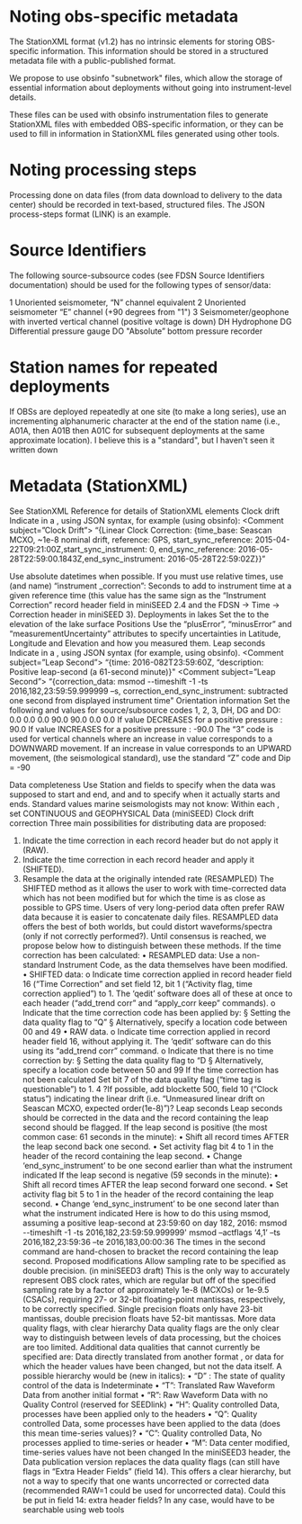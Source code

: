 # Noting obs-specific metadata

The StationXML format (v1.2) has no intrinsic elements for storing OBS-specific
information.  This information should be stored in a structured metadata file
with a public-published format.

We propose to use obsinfo "subnetwork" files,
which allow the storage of essential information about deployments without
going into instrument-level details.

These files can be used with obsinfo instrumentation files to generate StationXML
files with embedded OBS-specific information, or they can be used to fill in information
in StationXML files generated using other tools.

# Noting processing steps
Processing done on data files (from data download to delivery to the data center)
should be recorded in text-based, structured files.
The JSON process-steps format (LINK) is an example.

# Source Identifiers
The following source-subsource codes (see FDSN Source Identifiers documentation)
should be used for the following types of sensor/data:

1
    Unoriented seismometer, “N” channel equivalent
2
    Unoriented seismometer “E” channel (+90 degrees from "1")
3
    Seismometer/geophone with inverted vertical channel (positive voltage is down)
DH
    Hydrophone
DG
    Differential pressure gauge
DO
    "Absolute” bottom pressure recorder

# Station names for repeated deployments
If OBSs are deployed repeatedly at one site (to make a long series), use an
incrementing alphanumeric character at the end of the station name (i.e., A01A,
then A01B then A01C for subsequent deployments at the same approximate location).
I believe this is a "standard", but I haven't seen it written down

# Metadata (StationXML)
See StationXML Reference for details of StationXML elements Clock drift
Indicate in a <Comment>, using JSON syntax, for example (using obsinfo):
<Comment subject=”Clock Drift”>
<Value>“{Linear Clock Correction: {time_base: Seascan MCXO, ~1e-8 nominal
drift, reference: GPS, start_sync_reference: 2015-04- 22T09:21:00Z,start_sync_instrument: 0, end_sync_reference: 2016-05- 28T22:59:00.1843Z,end_sync_instrument: 2016-05-28T22:59:02Z}}”</Value> </Comment>

Use absolute datetimes when possible.
If you must use relative times, use (and name) “instrument _correction”: Seconds to add to instrument time at a given reference time (this value has the same sign as the “Instrument Correction” record header field in miniSEED 2.4 and the FDSN -> Time -> Correction header in miniSEED 3).
Deployments in lakes
Set the <WaterLevel> to the elevation of the lake surface
Positions
Use the “plusError”, “minusError” and “measurementUncertainty” attributes to specify uncertainties in Latitude, Longitude and Elevation and how you measured them.
Leap seconds
Indicate in a <Comment>, using JSON syntax (for example, using obsinfo).
<Comment subject=”Leap Second”>
<Value>“{time: 2016-082T23:59:60Z, “description: Positive leap-second (a
61-second minute)}"</Value> </Comment>
<Comment subject=”Leap Second”>
<Value>“{correction_data: msmod --timeshift -1 -ts 2016,182,23:59:59.999999 –s, correction_end_sync_instrument: subtracted one second from displayed instrument time"</Value>
</Comment>
Orientation information
Set the following <Azimuth> and <Dip> values for source/subsource codes 1, 2, 3, DH, DG and DO:
<Dip unit="DEGREES">0.0
</Azimuth><Azimuth minusError="180.0" plusError="180.0" unit="DEGREES">0.0</Azimuth>
<Dip unit="DEGREES">0.0
</Azimuth><Azimuth minusError="180.0" plusError="180.0" unit="DEGREES">90.0</Azimuth>
<Dip unit="DEGREES">90.0
<Azimuth unit="DEGREES">0.0</Azimuth>
<Azimuth unit="DEGREES">0.0</Azimuth>
If value DECREASES for a positive pressure : <Dip unit="DEGREES">90.0</Dip> If value INCREASES for a positive pressure : <Dip unit="DEGREES">-90.0</Dip>
The “3” code is used for vertical channels where an increase in value corresponds to a DOWNWARD movement. If an increase in value corresponds to an UPWARD movement, (the seismological standard), use the standard “Z” code and Dip = -90

Data completeness
Use Station <CreationDate> and <TerminationDate> fields to specify when the data was supposed to start and end, and <StartDate> and <EndDate> to specify when it actually starts and ends.
Standard values marine seismologists may not know:
Within each <Channel>, set <Type>CONTINUOUS</Type> and <Type>GEOPHYSICAL</Type>
Data (miniSEED)
Clock drift correction
Three main possibilities for distributing data are proposed:
1. Indicate the time correction in each record header but do not apply it (RAW).
2. Indicate the time correction in each record header and apply it (SHIFTED).
3. Resample the data at the originally intended rate (RESAMPLED)
The SHIFTED method as it allows the user to work with time-corrected data which has not been modified but for which the time is as close as possible to GPS time. Users of very long-period data often prefer RAW data because it is easier to concatenate daily files. RESAMPLED data offers the best of both worlds, but could distort waveforms/spectra (only if not correctly performed?).
Until consensus is reached, we propose below how to distinguish between these methods.
If the time correction has been calculated:
• RESAMPLED data: Use a non-standard Instrument Code, as the data themselves have been modified.
• SHIFTED data:
o Indicate time correction applied in record header field 16 (“Time
Correction” and set field 12, bit 1 (“Activity flag, time correction applied”) to 1. The ‘qedit’ software does all of these at once to each header (“add_trend corr” and “apply_corr keep” commands).
o Indicate that the time correction code has been applied by: § Setting the data quality flag to “Q”
§ Alternatively, specify a location code between 00 and 49 • RAW data.
o Indicate time correction applied in record header field 16, without applying it. The ‘qedit’ software can do this using its “add_trend corr” command.
o Indicate that there is no time correction by:
§ Setting the data quality flag to “D
§ Alternatively, specify a location code between 50 and 99
If the time correction has not been calculated
Set bit 7 of the data quality flag (“time tag is questionable”) to 1. 4
?If possible, add blockette 500, field 10 (“Clock status”) indicating the linear drift (i.e. “Unmeasured linear drift on Seascan MCXO, expected order(1e-8)”)?
Leap seconds
Leap seconds should be corrected in the data and the record containing the leap second should be flagged.
If the leap second is positive (the most common case: 61 seconds in the minute):
• Shift all record times AFTER the leap second back one second.
• Set activity flag bit 4 to 1 in the header of the record containing the leap second.
• Change ‘end_sync_instrument’ to be one second earlier than what the instrument
indicated
If the leap second is negative (59 seconds in the minute):
• Shift all record times AFTER the leap second forward one second.
• Set activity flag bit 5 to 1 in the header of the record containing the leap second.
• Change ‘end_sync_instrument’ to be one second later than what the instrument
indicated
Here is how to do this using msmod, assuming a positive leap-second at 23:59:60 on day
182, 2016:
msmod --timeshift -1 -ts 2016,182,23:59:59.999999' msmod –actflags ‘4,1’ –ts 2016,182,23:59:36 –te
     2016,183,00:00:36
The times in the second command are hand-chosen to bracket the record containing the leap second.
Proposed modifications
Allow sampling rate to be specified as double precision. (in miniSEED3 draft)
This is the only way to accurately represent OBS clock rates, which are regular but off of the specified sampling rate by a factor of approximately 1e-8 (MCXOs) or 1e-9.5 (CSACs), requiring 27- or 32-bit floating-point mantissas, respectively, to be correctly specified. Single precision floats only have 23-bit mantissas, double precision floats have 52-bit mantissas.
More data quality flags, with clear hierarchy
Data quality flags are the only clear way to distinguish between levels of data processing, but the choices are too limited. Additional data qualities that cannot currently be specified are: Data directly translated from another format , or data for which the header values have been changed, but not the data itself. A possible hierarchy would be (new in italics):
• “D” : The state of quality control of the data is Indeterminate
• “T”: Translated Raw Waveform Data from another initial format
• “R”: Raw Waveform Data with no Quality Control (reserved for SEEDlink)
• “H”: Quality controlled Data, processes have been applied only to the headers
• “Q”: Quality controlled Data, some processes have been applied to the data
(does this mean time-series values)?
• “C”: Quality controlled Data, No processes applied to time-series or header
• “M”: Data center modified, time-series values have not been changed
In the miniSEED3 header, the Data publication version replaces the data quality flags
(can still have flags in “Extra Header Fields” (field 14). This offers a clear hierarchy,but not a way to specify that one wants uncorrected or corrected data (recommendedRAW=1 could be used for uncorrected data). Could this be put in field 14: extra
header fields? In any case, would have to be searchable using web tools
